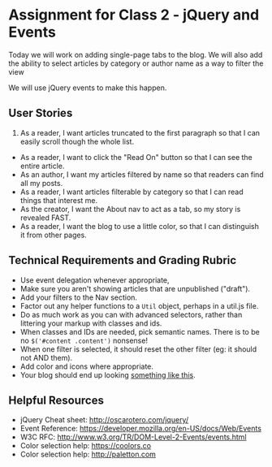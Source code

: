 # Assignment for Class 2 - jQuery and Events

Today we will work on adding single-page tabs to the blog.  We will also add the ability to select articles by category or author name as a way to filter the view

We will use jQuery events to make this happen.

## User Stories
  1. As a reader, I want articles truncated to the first paragraph so that I can easily scroll though the whole list.
  - As a reader, I want to click the "Read On" button so that I can see the entire article.
  - As an author, I want my articles filtered by name so that readers can find all my posts.
  - As a reader, I want articles filterable by category so that I can read things that interest me.
  - As the creator, I want the About nav to act as a tab, so my story is revealed FAST.
  - As a reader, I want the blog to use a little color, so that I can distinguish it from other pages.

## Technical Requirements and Grading Rubric
  - Use event delegation whenever appropriate,
  - Make sure you aren't showing articles that are unpublished ("draft").
  - Add your filters to the Nav section.
  - Factor out any helper functions to a `Util` object, perhaps in a util.js file.
  - Do as much work as you can with advanced selectors, rather than littering your markup with classes and ids.
  - When classes and IDs are needed, pick semantic names. There is to be no `$('#content .content')` nonsense!
  - When one filter is selected, it should reset the other filter (eg: it should not AND them).
  - Add color and icons where appropriate.
  - Your blog should end up looking [something like this](http://hijk.it/image/1C3V1S1r3H1n/Screen%20Shot%202015-11-23%20at%2012.21.45%20PM.png).

## Helpful Resources
 - jQuery Cheat sheet: http://oscarotero.com/jquery/
 - Event Reference: https://developer.mozilla.org/en-US/docs/Web/Events
 - W3C RFC: http://www.w3.org/TR/DOM-Level-2-Events/events.html
 - Color selection help: https://coolors.co
 - Color selection help: http://paletton.com
